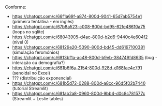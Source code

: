 Conforme: 
- https://chatgpt.com/c/66f1a69f-a874-800d-9041-65d7ab5754e1 (primeira tentativa - em inglês)
- https://chatgpt.com/c/67b8a523-c008-800d-bd95-62fe48610a75 (loops no sqlite)
- https://chatgpt.com/c/68043905-d4ac-800d-b2d6-9440c4e604f2 (nivel 0)
- https://chatgpt.com/c/68129e20-5390-800d-bd45-dd6197100381 (simulação feromônios)
- https://chatgpt.com/c/6813bf1a-ac48-800d-b9eb-384749fd8635 (bug - interação ou demografia?)
- https://chatgpt.com/c/681b6f6a-2154-800d-928d-d168fae4e791 (senoidal no Excel)
- ??? (distribuição exponencial)
- https://chatgpt.com/c/681b5d72-0288-800d-a8cc-96d5f02b7440 (tutorial Streamlit)
- https://chatgpt.com/c/681ab2a8-0960-800d-9bb4-d0c8c781577c (Streamlit + Leslie tables)

